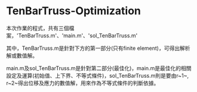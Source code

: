 # TenBarTruss-Optimization

本次作業的程式，共有三個檔案，'TenBarTruss.m'、'main.m'、'sol_TenBarTruss.m'

其中，TenBarTruss.m是針對下方的第一部分(只有finite element)，可得出解析解或數值解。

main.m及sol_TenBarTruss.m是針對第二部分(最佳化)，main.m是最佳化的相關設定及運算(初始值、上下界、不等式條件)，sol_TenBarTruss.m則是要由r~1~, r~2~得出位移及應力的數值解，用來作為不等式條件的判斷依據。
